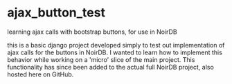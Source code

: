 # ajax_button_test
learning ajax calls with bootstrap buttons, for use in NoirDB

this is a basic django project developed simply to test out implementation of ajax calls for the buttons in NoirDB.
I wanted to learn how to implement this behavior while working on a 'micro' slice of the main project. This functionality
has since been added to the actual full NoirDB project, also hosted here on GitHub.
